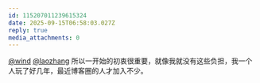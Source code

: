 ```yaml
---
id: 115207011239615324
date: 2025-09-15T06:58:03.027Z
reply: true
media_attachments: 0
---
```


[@wind](https://her.blue/) [@laozhang](https://suo.si/@laozhang) 所以一开始的初衷很重要，就像我就没有这些负担，我一个人玩了好几年，最近博客圈的人才加入不少。

